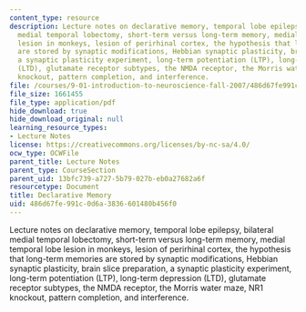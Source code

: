 ```yaml
---
content_type: resource
description: Lecture notes on declarative memory, temporal lobe epilepsy, bilateral
  medial temporal lobectomy, short-term versus long-term memory, medial temporal lobe
  lesion in monkeys, lesion of perirhinal cortex, the hypothesis that long-term memories
  are stored by synaptic modifications, Hebbian synaptic plasticity, brain slice preparation,
  a synaptic plasticity experiment, long-term potentiation (LTP), long-term depression
  (LTD), glutamate receptor subtypes, the NMDA receptor, the Morris water maze, NR1
  knockout, pattern completion, and interference.
file: /courses/9-01-introduction-to-neuroscience-fall-2007/486d67fe991c0d6a3836601480b456f0_19_declarative.pdf
file_size: 1661455
file_type: application/pdf
hide_download: true
hide_download_original: null
learning_resource_types:
- Lecture Notes
license: https://creativecommons.org/licenses/by-nc-sa/4.0/
ocw_type: OCWFile
parent_title: Lecture Notes
parent_type: CourseSection
parent_uid: 13bfc739-a727-5b79-027b-eb0a27682a6f
resourcetype: Document
title: Declarative Memory
uid: 486d67fe-991c-0d6a-3836-601480b456f0
---
```

Lecture notes on declarative memory, temporal lobe epilepsy, bilateral medial temporal lobectomy, short-term versus long-term memory, medial temporal lobe lesion in monkeys, lesion of perirhinal cortex, the hypothesis that long-term memories are stored by synaptic modifications, Hebbian synaptic plasticity, brain slice preparation, a synaptic plasticity experiment, long-term potentiation (LTP), long-term depression (LTD), glutamate receptor subtypes, the NMDA receptor, the Morris water maze, NR1 knockout, pattern completion, and interference.